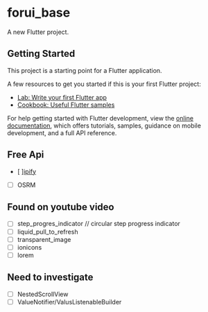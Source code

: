 # forui_base

A new Flutter project.

## Getting Started

This project is a starting point for a Flutter application.

A few resources to get you started if this is your first Flutter project:

- [Lab: Write your first Flutter app](https://docs.flutter.dev/get-started/codelab)
- [Cookbook: Useful Flutter samples](https://docs.flutter.dev/cookbook)

For help getting started with Flutter development, view the
[online documentation](https://docs.flutter.dev/), which offers tutorials,
samples, guidance on mobile development, and a full API reference.

## Free Api

- [ ][ipify](https://api64.ipify.org)
- [ ] OSRM

## Found on youtube video

- [ ] step_progres_indicator // circular step progress indicator
- [ ] liquid_pull_to_refresh
- [ ] transparent_image
- [ ] ionicons
- [ ] lorem

## Need to investigate

- [ ] NestedScrollView
- [ ] ValueNotifier/ValusListenableBuilder